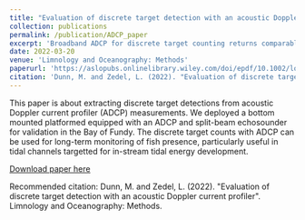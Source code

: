 ```yaml
---
title: "Evaluation of discrete target detection with an acoustic Doppler current profiler"
collection: publications
permalink: /publication/ADCP_paper
excerpt: 'Broadband ADCP for discrete target counting returns comparable results to split-beam echosounder fish counts.'
date: 2022-03-20
venue: 'Limnology and Oceanography: Methods'
paperurl: 'https://aslopubs.onlinelibrary.wiley.com/doi/epdf/10.1002/lom3.10484'
citation: 'Dunn, M. and Zedel, L. (2022). "Evaluation of discrete target detection with an acoustic Doppler current profiler". Limnology and Oceanography: Methods.'
---
```

This paper is about extracting discrete target detections from acoustic Doppler current profiler (ADCP) measurements. We deployed a bottom mounted platformed equipped with an ADCP and split-beam echosounder for validation in the Bay of Fundy. The discrete target counts with ADCP can be used for long-term monitoring of fish presence, particularly useful in tidal channels targetted for in-stream tidal energy development.

[Download paper here](https://aslopubs.onlinelibrary.wiley.com/doi/full/10.1002/lom3.10484)

Recommended citation: Dunn, M. and Zedel, L. (2022). "Evaluation of discrete target detection with an acoustic Doppler current profiler". Limnology and Oceanography: Methods.
